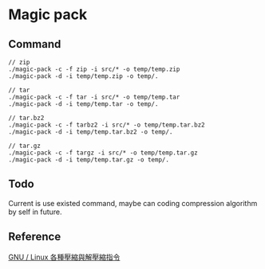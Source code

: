 # Magic pack

## Command

```shell
// zip
./magic-pack -c -f zip -i src/* -o temp/temp.zip
./magic-pack -d -i temp/temp.zip -o temp/.

// tar
./magic-pack -c -f tar -i src/* -o temp/temp.tar
./magic-pack -d -i temp/temp.tar -o temp/.

// tar.bz2
./magic-pack -c -f tarbz2 -i src/* -o temp/temp.tar.bz2
./magic-pack -d -i temp/temp.tar.bz2 -o temp/.
 
// tar.gz
./magic-pack -c -f targz -i src/* -o temp/temp.tar.gz
./magic-pack -d -i temp/temp.tar.gz -o temp/.
```

## Todo

Current is use existed command, maybe can coding compression algorithm by self in future.

## Reference

[GNU / Linux 各種壓縮與解壓縮指令](http://note.drx.tw/2008/04/command.html)  